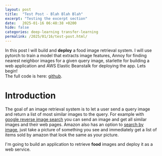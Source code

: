 ```yaml
---
layout: post
title:  "Test Post - Blah Blah Blah"
excerpt: "Testing the excerpt section"
date:   2025-01-16 06:48:38 +0200
hide: false
categories: deep-learning transfer-learning
permalink: /2025/01/16/test-post.html/
---
```


In this post I will build and **deploy** a food image retrieval system. I will use pytorch to train a model that extracts image features, Annoy for finding nearest neighbor images for a given query image, starlette for building a web application and AWS Elastic Beanstalk for deploying the app. Lets begin!  
The full code is here: [github](https://github.com/yonigottesman/deepfood).  

Introduction
==
The goal of an image retrieval system is to let a user send a query image and return a list of most similar images to the query. For example with [google reverse image search](https://support.google.com/websearch/answer/1325808?co=GENIE.Platform%3DDesktop&hl=en) you can send an image and get all similar images and their web pages. Amazon also has an option to [search by image](https://www.amazon.com/b?ie=UTF8&node=17387598011), just take a picture of something you see and immediately get a list of items sold by amazon that look the same as your picture.  

I'm going to build an application to retrieve **food** images and deploy it as a web service.
